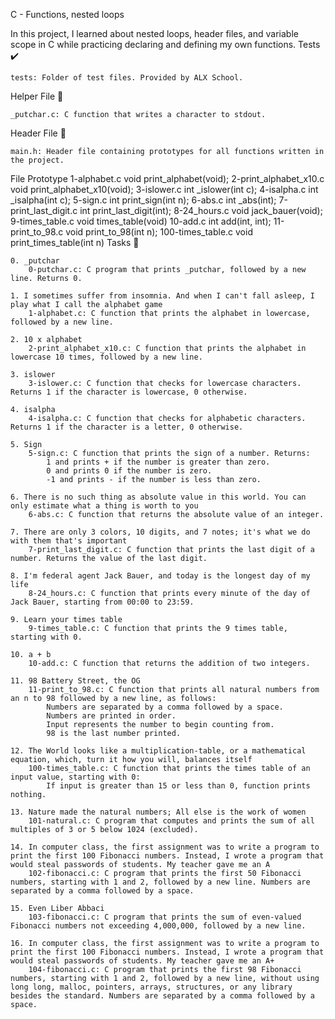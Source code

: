 C - Functions, nested loops

In this project, I learned about nested loops, header files, and variable scope in C while practicing declaring and defining my own functions.
Tests ✔️

    tests: Folder of test files. Provided by ALX School.

Helper File 🙌

    _putchar.c: C function that writes a character to stdout.

Header File 📁

    main.h: Header file containing prototypes for all functions written in the project.

File 	Prototype
1-alphabet.c 	void print_alphabet(void);
2-print_alphabet_x10.c 	void print_alphabet_x10(void);
3-islower.c 	int _islower(int c);
4-isalpha.c 	int _isalpha(int c);
5-sign.c 	int print_sign(int n);
6-abs.c 	int _abs(int);
7-print_last_digit.c 	int print_last_digit(int);
8-24_hours.c 	void jack_bauer(void);
9-times_table.c 	void times_table(void)
10-add.c 	int add(int, int);
11-print_to_98.c 	void print_to_98(int n);
100-times_table.c 	void print_times_table(int n)
Tasks 📃

    0. _putchar
        0-putchar.c: C program that prints _putchar, followed by a new line. Returns 0.

    1. I sometimes suffer from insomnia. And when I can't fall asleep, I play what I call the alphabet game
        1-alphabet.c: C function that prints the alphabet in lowercase, followed by a new line.

    2. 10 x alphabet
        2-print_alphabet_x10.c: C function that prints the alphabet in lowercase 10 times, followed by a new line.

    3. islower
        3-islower.c: C function that checks for lowercase characters. Returns 1 if the character is lowercase, 0 otherwise.

    4. isalpha
        4-isalpha.c: C function that checks for alphabetic characters. Returns 1 if the character is a letter, 0 otherwise.

    5. Sign
        5-sign.c: C function that prints the sign of a number. Returns:
            1 and prints + if the number is greater than zero.
            0 and prints 0 if the number is zero.
            -1 and prints - if the number is less than zero.

    6. There is no such thing as absolute value in this world. You can only estimate what a thing is worth to you
        6-abs.c: C function that returns the absolute value of an integer.

    7. There are only 3 colors, 10 digits, and 7 notes; it's what we do with them that's important
        7-print_last_digit.c: C function that prints the last digit of a number. Returns the value of the last digit.

    8. I'm federal agent Jack Bauer, and today is the longest day of my life
        8-24_hours.c: C function that prints every minute of the day of Jack Bauer, starting from 00:00 to 23:59.

    9. Learn your times table
        9-times_table.c: C function that prints the 9 times table, starting with 0.

    10. a + b
        10-add.c: C function that returns the addition of two integers.

    11. 98 Battery Street, the OG
        11-print_to_98.c: C function that prints all natural numbers from an n to 98 followed by a new line, as follows:
            Numbers are separated by a comma followed by a space.
            Numbers are printed in order.
            Input represents the number to begin counting from.
            98 is the last number printed.

    12. The World looks like a multiplication-table, or a mathematical equation, which, turn it how you will, balances itself
        100-times_table.c: C function that prints the times table of an input value, starting with 0:
            If input is greater than 15 or less than 0, function prints nothing.

    13. Nature made the natural numbers; All else is the work of women
        101-natural.c: C program that computes and prints the sum of all multiples of 3 or 5 below 1024 (excluded).

    14. In computer class, the first assignment was to write a program to print the first 100 Fibonacci numbers. Instead, I wrote a program that would steal passwords of students. My teacher gave me an A
        102-fibonacci.c: C program that prints the first 50 Fibonacci numbers, starting with 1 and 2, followed by a new line. Numbers are separated by a comma followed by a space.

    15. Even Liber Abbaci
        103-fibonacci.c: C program that prints the sum of even-valued Fibonacci numbers not exceeding 4,000,000, followed by a new line.

    16. In computer class, the first assignment was to write a program to print the first 100 Fibonacci numbers. Instead, I wrote a program that would steal passwords of students. My teacher gave me an A+
        104-fibonacci.c: C program that prints the first 98 Fibonacci numbers, starting with 1 and 2, followed by a new line, without using long long, malloc, pointers, arrays, structures, or any library besides the standard. Numbers are separated by a comma followed by a space.

